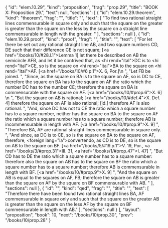 {
  "id": "elem.10.29",
  "kind": "proposition",
  "frag": "prop.29",
  "title": "BOOK X: Proposition 29.",
  "text": null,
  "sections": [
    {
      "id": "elem.10.29.theorem",
      "kind": "theorem",
      "frag": "",
      "title": "",
      "text": [
        "To find two rational straight lines commensurable in square only and such that the square on the greater is greater than the square on the less by the square on a straight line commensurable in length with the greater. "
      ],
      "sections": null
    },
    {
      "id": "elem.10.29.proof",
      "kind": "proof",
      "frag": "",
      "title": "",
      "text": [
        "For let there be set out any rational straight line AB, and two square numbers CD, DE such that their difference CE is not square; [<a href=\"/books/10/#28.l.1\">Lemma 1</a>] let there be described on AB the semicircle AFB, and let it be contrived that, as <hi rend=\"ital\">DC</hi> is to <hi rend=\"ital\">CE</hi>, so is the square on <hi rend=\"ital\">BA</hi> to the square on <hi rend=\"ital\">AF</hi>. [<a href=\"/books/10/#6.p.1\">X. 6, Por.</a>]\n      ",
        "Let FB be joined. ",
        "Since, as the square on BA is to the square on AF, so is DC to CE, therefore the square on BA has to the square on AF the ratio which the number DC has to the number CE; therefore the square on BA is commensurable with the square on AF. [<a href=\"/books/10/#prop.6\">X. 6</a>] \n      ",
        "But the square on AB is rational; [<a href=\"/books/10/#def.4\">X. Def. 4</a>] therefore the square on AF is also rational; [id.] therefore AF is also rational. ",
        "And, since DC has not to CE the ratio which a square number has to a square number, neither has the square on BA to the square on AF the ratio which a square number has to a square number; therefore AB is incommensurable in length with AF. [<a href=\"/books/10/#prop.9\">X. 9</a>] ",
        "Therefore BA, AF are rational straight lines commensurable in square only. ",
        "And since, as DC is to CE, so is the square on BA to the square on AF, therefore, <foreign lang=\"la\">convertendo</foreign>, as CD is to DE, so is the square on AB to the square on BF. [<a href=\"/books/5/#19.p.1\">V. 19, Por.</a>, <a href=\"/books/3/#prop.31\">III. 31</a>, <a href=\"/books/1/#prop.47\">I. 47</a>] ",
        "But CD has to DE the ratio which a square number has to a square number: therefore also the square on AB has to the square on BF the ratio which a square number has to a square number; therefore AB is commensurable in length with BF. [<a href=\"/books/10/#prop.9\">X. 9</a>] ",
        "And the square on AB is equal to the squares on AF, FB; therefore the square on AB is greater than the square on AF by the square on BF commensurable with AB. "
      ],
      "sections": null
    },
    {
      "id": "",
      "kind": "qed",
      "frag": "",
      "title": "",
      "text": [
        "Therefore there have been found two rational straight lines BA, AF commensurable in square only and such that the square on the greater AB is greater than the square on the less AF by the square on BF commensurable in length with AB."
      ],
      "sections": null
    }
  ],
  "layout": "proposition",
  "book": 10,
  "next": "/books/10/prop.30",
  "prev": "/books/10/prop.28"
}
